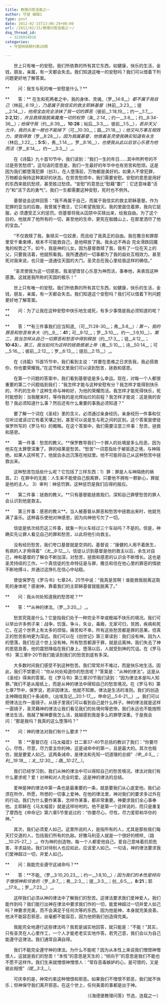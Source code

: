 ```yaml
---
title: 教理问答连载之一
author: 守望 编辑1
type: post
date: 2012-02-15T13:06:29+00:00
url: /2012/02/15/教理问答连载之一/
dsq_thread_id:
  - 3226914916
categories:
  - 守望网络期刊第20期

---
```

       世上只有唯一的安慰。我们所依靠的所有其它东西，如健康，快乐的生活，金钱，朋友，亲属，有一天都会失去。我们知道这唯一的安慰吗？我们可以借着下列问题更好地了解答案。<!--more-->

**       问：我生与死的唯一安慰是什么？**

**       答：** 在生和死两者之中，我的身体、灵魂_（罗__14:8__）_都不属于我自己_（林前_ _6:19__）_，乃是属于我信实的救主耶稣基督_（林前__3:23__；提__2:14__）_，他用宝血完全涂抹了我一切的罪恶_（彼前__1:18,19__；约一__1:7__，__2:2,12__）_，并且救赎我脱离魔鬼一切的权势_（来_ _2:14__；约一__3:8__；约__8:34-36__）_；他保守我_（约__6:39__，__10:28__；帖后__3:3__，彼前__1:5__）_，若非天父允许，我的头发一根也不能掉下_（可__10:30__；路__21:18__）_；他又叫万事互相效力，使我得救_（罗__8:28__）_。因为我属基督，他借着圣灵使我确实知道有永生_（林后__1:22__；__5:5__），弗__1:14__，罗__8:16__）_，也使我从此以后甘心乐意为他而活_（罗__8:14__，约一__3:3__）_。

       在《诗篇》九十首10节中，我们读到：“我们一生的年日……其中所矜夸的不过是劳苦愁烦”。这句话的意思是，我们一生最好的年华中也有劳苦和愁烦。这是因为我们都堕落犯罪（创3）。在人堕落前，万物都是美好的。如果人不曾犯罪，万物都会保持这种美好的状态。在劳苦愁烦中，我们需要安慰。安慰的意思是用好的东西来抵抗愁烦，甚至胜过愁烦。“安慰”的意思比“慰藉”要广：它还意味着“活力”和“活下去的勇气”。我们一生都需要这种安慰，死时也不例外。

       基督徒会这样回答：“我不再属于自己，而属于我信实的救主耶稣基督。作为犯罪的亚当的后裔，我曾属于撒旦，它只希望我毁灭。我的里面住着罪，我向它屈服，必 须遭受正义的惩罚。但基督将我从囚禁中买赎出来，给我自由。为了这个目的，他放弃了他所有的一切，甚至他的生命，更死在骷髅山上，在那里洒尽了他的宝血。”

       “不仅救赎了我，象赎买一位奴隶，而且给了我真正的自由。我在撒旦和罪那里受千重束缚，根本不可能救自己，是他释放了我。我永远不再会 完全滑跌回魔鬼的权势之下。如今，我是神的儿女。因为基督救赎了我，我有了一位在天上的父，只要我活着，他就照看我。我所遭遇的一切事都为了我的益处互相效力。甚至死对我来说，也只是一道通往天国的大门。圣灵总在我心里给我这样的确信。”

       “圣灵使我为这一切感恩。我渴望借甘心乐意为神而活，事奉他，来表现这种感激。这就是我所称的天国的极乐！”

       世上只有唯一的安慰。我们所依靠的所有其它东西，如健康，快乐的生活，金钱，朋友，亲属，有一天都会失去。我们知道这个安慰吗？我们可以借着下列问题更好地了解答案。

**       问：为了让我在这种安慰中快乐地生或死，有多少事情是我必须知道的呢？**

**       答：**有三件事我们应当知道_（可__11:28-30__；弗__5:8__）_：第一，我的罪恶和愁苦有多大_（约__9__：__41__；可__9:12__；罗__3:10__，约一__1:9,10__）_。第二，我当怎样从自己一切罪恶和愁苦中得到释放_（约__17:3__；徒__4:12__；__10:43__）_。第三，我当如何为这样的拯救感谢上帝_（弗__5:10__；诗__50:14__；可__5:16__；彼前__2:12__；罗__6:13__；提后__2:15__）_。

       在《诗篇》15首15节中，我们看到主说：“并要在患难之日求告我，我必搭救你，你也要荣耀我。”在这节经文里我们可以读到愁苦，拯救和感恩。

       在第一个问题的答案中，我们看到基督徒是多么幸运。现在，对每一个人都很重要的第二个问题临到我们：“我怎样才能与这种安慰有分？我怎样才能得到快乐的，不朽的生命？这种生命与神和好，为他的荣耀而活。我怎样才能死得快乐，死时能想到：当我醒来时，等待我的是光辉灿烂的前程？我怎样才能说：这是我的安慰？我必须知道什么事？然后还有什么重要的事我必须知道？”

       要了解一个词在《圣经》里的含义，必须通过亲身经历。亲身经历一件事和仅仅听过或读过它有着天壤之别，甚至可以说是生与死之间的区别。这个答案是使徒保罗所写的《罗马书》的概略。在这个答案中，我们需要注意三件事：愁苦，拯救和感恩。

**       第一件事：愁苦的教义。**保罗教导我们一个罪人的处境是多么险恶，因为他实在太罪孽深重了。罪的结果是愁苦。“愁苦”一词意指处于被驱逐之境，与神隔绝。如果人这样死了，他就会永远沉落在地狱里。他不可能将自己从这种愁苦中拯救出来。

       这种愁苦包括些什么呢？它包括了三样东西：1）罪：罪是人与神隔绝的祸首。2）在罪中的无能：人生来不能使自己脱离罪，只要他不拥有一颗新心，罪就是他的主人。 3）审判：神惩罚罪。这种惩罚是我们应得的报应。

**       第二件事：拯救的教义。**只有基督能拯救我们，深知自己罪孽愁苦的罪人会认识到他是救主。

**       第三件事：感恩的教义**。当人被基督从罪恶和愁苦中拯救出来时，他就充满了喜乐。这种喜乐使他对神感恩，因为向神他亏欠了一切。

       信徒是依次经历这三件事，就象一列火车经过三个车站吗？不是的。但是，神确实先让罪人看见自己的罪和愁苦，以此将他引向救主。

       没有经历愁苦，我们夸口基督就是空洞的。基督说：“康健的人用不着医生，有病的人才用得着”_（太__9:12__）_。信徒认识到基督是他的救主以后，余生对自己，神和基督的了解会不断加深，对愁苦，拯救和感恩的认识会不断增长。这也是圣灵持续的工作。一个真信徒的生命特征是与罪，撒旦和住在他心里的罪恶的情欲不断地搏斗，并通过这挣扎在信心中站稳。

       使徒保罗在《罗马书》七章24，25节中说：“我真是苦啊！谁能救我脱离这取死的身体呢？感谢神，靠着我们的主耶稣基督就能脱离了。”

**       问：我从何处知道我的愁苦呢？**

**       答：**从神的律法_（罗__3:20__）_。

       愁苦究竟是什么？它是指我们处于一种完全不幸或极端不快乐的境况。我们可以举出许多例子来：战争，饥饿，争斗，失业，毒瘾，无家可归，贫困，疾病和死亡。在这个世界上有太多的烦恼，痛苦和不幸。所有这些愁苦都是罪的恶果。但真正的愁苦影响更为深远。我们可以在《创世记》第三章读到：我们没有神。因为人的堕落，我们在这个世上没有神。所有愁苦都源于罪，就是远离神。我们失去了神的恩慈良善，他的震怒降临在我们身上。堕落以后，人就受到神的咒诅。在《罗马书》 第三章9-20节我们能读到我们的愁苦到底有多深。

       大多数时间我们感受不到这种愁苦。我们常常并不难过，而是快乐地生活。因此，我们不禁要问：“你从何处知道你的愁苦呢？”答案是：“从神的律法”。这是从《圣经》得来的答案。在《罗马书》第三章20节我们读到：“因为律法本是叫人知罪。”我们不是从报纸上，而是从神的律法中得知自己的愁苦境况。在《罗马书》第七章7节中，保罗说，若非因律法，他就不知罪。律法是生活的准则。我们的创造主神赐给我们十条诫命_（出埃及记__20:1-17__，申命记__5:6-21__）_。我们可以把律法比作一面镜子。从镜子里我们可以看到自己是什么样子。神的律法就是这样一面镜子，圣灵藉神的律法让我们看见我们的处境何等悲惨。我们永远也不能按照律法生活。我越了解神要我怎么活，就越感到我是多么的罪孽深重。于是我会问：“那是我吗？我真的这么堕落吗？”

**       问：神的律法对我们有什么要求？**

**       答：**基督已在《马太福音》廿二章37-40节总括的教训了我们：“你要尽心，尽性，尽意，尽力爱主你的神。这是诫命中的第一，且是最大的。其次也相仿，就是要爱人如己。这两条诫命，是律法和先知一切道理的总纲”_（申__6:5__；利__19:18__；太__12:30__；路__10:27__）_。

       我们已经学习到，我们从神的律法中可以得知自己的愁苦境况。律法对我们有什么要求呢？爱！对神和对人完全的爱。这是神的律法的总结。

       爱神是神的律法中第一条也是最重要的一条，就是要我们从心底爱他。我们必须在所作，所愿，所想的一切事上爱神。在他的律法里，神对我们的要求多过外在的行动。我们为什么要作某事，怎样作某事，都非常重要。神要求我们全心事奉他。主耶稣在《马太福音》就是这样吩咐的。他不是第一个这样说的，而只是重复了摩西在《申命记》第六章5节里说过的：“你要尽心，尽性，尽力爱耶和华你的神。”

       其次，我们必须爱人如己。这里所说的人，是指所有的人，尤其是那些我们每天打交道的人，包括我们所有的仇敌。好撒马利亚人就是一个很好的榜样_（路__10:25-27__）_。作为神的创造物，每一个人都爱他自己。爱自己意味着抗拒危害，寻求益处。我们对待别人也应如此，应该爱人如己。一句话，神的律法要求我们爱神超过一切，并爱人如己。

**       问：我能完全遵守这诫命吗？**

**       答：**不能_（罗__3:10,20,23__；约一__1:8,10__）_；因为我们的本性是倾向于憎恨神和邻舍的_（罗__8:7__；弗__2:3__；提__3:3__；创__6:5__，__8:21__；耶__17:9__；罗__7:23__）_。

       这样我们必须从神的律法中了解我们的愁苦。这律法要求我们爱神爱人。我们能作到吗？我们能行出神在律法中要求我们作的一切，能爱神超过一切并爱人如己吗？神要求完美，而不会满足于任何次等的东西。因为他是神，本身就完美良善。他决不能容忍邪恶，丝毫都不能容忍，因为他把我们创造得完美。

       我能完全地遵行这些律法吗？我若是诚实地回答，就只能是：“不能！”其实，只有圣灵在人心里作工，一个人才能老老实实地作答。若凭己意，我们会以为自己能遵守这律法。我们通常自满自得。

       我们不能完全遵守神的律法。为什么不能呢？因为从本性上来说我们憎恨神憎恨人，这就是我们的愁苦！“本性”的意思是天生的；“倾向于”的意思是我们不能也不愿不这样作。我们生来就憎恨神憎恨人：“常存恶毒嫉妒的心，是可恨的，又是彼此相恨”_（提__3:3__）_。

       可庆幸的是，神常约束这种憎恨和邪恶。如果我们不憎恨不邪恶，我们就不快乐；但神保守我们离开邪恶。在这个世上，任何美善的事都是出于神。

<p align="right">
  （《海德堡教理问答》节选，连载之一）
</p>